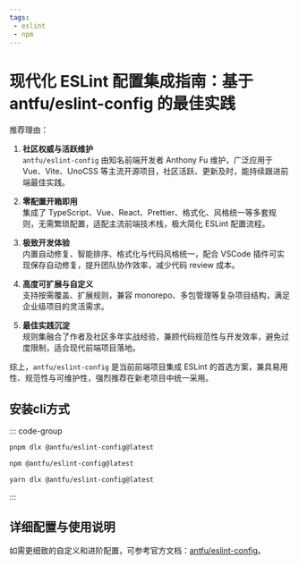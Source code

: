 ```yaml
---
tags:
 - eslint
 - npm
---
```


# 现代化 ESLint 配置集成指南：基于 antfu/eslint-config 的最佳实践

推荐理由：

1. **社区权威与活跃维护**  
   `antfu/eslint-config` 由知名前端开发者 Anthony Fu 维护，广泛应用于 Vue、Vite、UnoCSS 等主流开源项目，社区活跃、更新及时，能持续跟进前端最佳实践。

2. **零配置开箱即用**  
   集成了 TypeScript、Vue、React、Prettier、格式化、风格统一等多套规则，无需繁琐配置，适配主流前端技术栈，极大简化 ESLint 配置流程。

3. **极致开发体验**  
   内置自动修复、智能排序、格式化与代码风格统一，配合 VSCode 插件可实现保存自动修复，提升团队协作效率，减少代码 review 成本。

4. **高度可扩展与自定义**  
   支持按需覆盖、扩展规则，兼容 monorepo、多包管理等复杂项目结构，满足企业级项目的灵活需求。

5. **最佳实践沉淀**  
   规则集融合了作者及社区多年实战经验，兼顾代码规范性与开发效率，避免过度限制，适合现代前端项目落地。

综上，`antfu/eslint-config` 是当前前端项目集成 ESLint 的首选方案，兼具易用性、规范性与可维护性，强烈推荐在新老项目中统一采用。


## 安装cli方式

::: code-group

```bash [pnpm]
pnpm dlx @antfu/eslint-config@latest
```

```bash [npm]
npm @antfu/eslint-config@latest
```

```bash [yarn]
yarn dlx @antfu/eslint-config@latest
```

:::



## 详细配置与使用说明

如需更细致的自定义和进阶配置，可参考官方文档：[antfu/eslint-config](https://github.com/antfu/eslint-config)。
